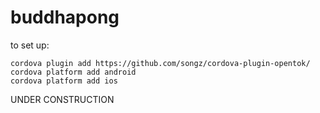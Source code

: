 buddhapong
==========

to set up:

	cordova plugin add https://github.com/songz/cordova-plugin-opentok/
	cordova platform add android
	cordova platform add ios

UNDER CONSTRUCTION
